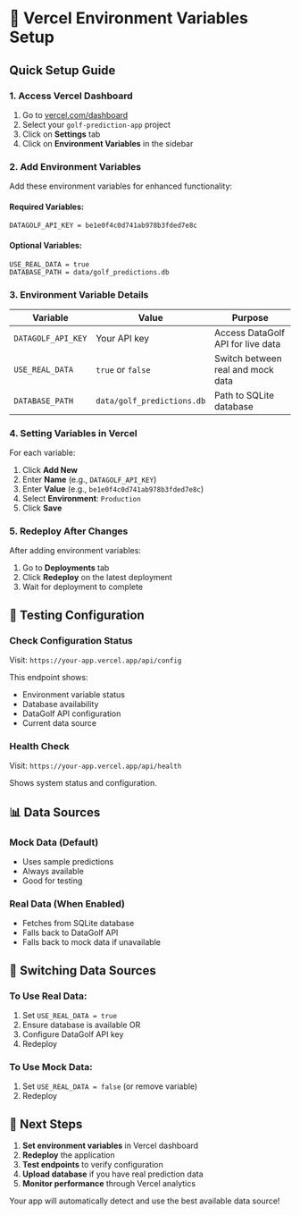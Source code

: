 # 🔧 Vercel Environment Variables Setup

## Quick Setup Guide

### 1. Access Vercel Dashboard
1. Go to [vercel.com/dashboard](https://vercel.com/dashboard)
2. Select your `golf-prediction-app` project
3. Click on **Settings** tab
4. Click on **Environment Variables** in the sidebar

### 2. Add Environment Variables

Add these environment variables for enhanced functionality:

#### Required Variables:
```
DATAGOLF_API_KEY = be1e0f4c0d741ab978b3fded7e8c
```

#### Optional Variables:
```
USE_REAL_DATA = true
DATABASE_PATH = data/golf_predictions.db
```

### 3. Environment Variable Details

| Variable | Value | Purpose |
|----------|-------|---------|
| `DATAGOLF_API_KEY` | Your API key | Access DataGolf API for live data |
| `USE_REAL_DATA` | `true` or `false` | Switch between real and mock data |
| `DATABASE_PATH` | `data/golf_predictions.db` | Path to SQLite database |

### 4. Setting Variables in Vercel

For each variable:
1. Click **Add New**
2. Enter **Name** (e.g., `DATAGOLF_API_KEY`)
3. Enter **Value** (e.g., `be1e0f4c0d741ab978b3fded7e8c`)
4. Select **Environment**: `Production`
5. Click **Save**

### 5. Redeploy After Changes

After adding environment variables:
1. Go to **Deployments** tab
2. Click **Redeploy** on the latest deployment
3. Wait for deployment to complete

## 🧪 Testing Configuration

### Check Configuration Status
Visit: `https://your-app.vercel.app/api/config`

This endpoint shows:
- Environment variable status
- Database availability
- DataGolf API configuration
- Current data source

### Health Check
Visit: `https://your-app.vercel.app/api/health`

Shows system status and configuration.

## 📊 Data Sources

### Mock Data (Default)
- Uses sample predictions
- Always available
- Good for testing

### Real Data (When Enabled)
- Fetches from SQLite database
- Falls back to DataGolf API
- Falls back to mock data if unavailable

## 🔄 Switching Data Sources

### To Use Real Data:
1. Set `USE_REAL_DATA = true`
2. Ensure database is available OR
3. Configure DataGolf API key
4. Redeploy

### To Use Mock Data:
1. Set `USE_REAL_DATA = false` (or remove variable)
2. Redeploy

## 🎯 Next Steps

1. **Set environment variables** in Vercel dashboard
2. **Redeploy** the application
3. **Test endpoints** to verify configuration
4. **Upload database** if you have real prediction data
5. **Monitor performance** through Vercel analytics

Your app will automatically detect and use the best available data source!
